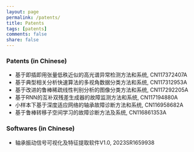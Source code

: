 ```yaml
---
layout: page
permalink: /patents/
title: Patents
tags: [patents]
comments: false
share: false
---
```



### Patents (in Chinese)

* 基于即插即用张量低秩近似的高光谱异常检测方法和系统, CN117372407A <br>
* 基于典型相关分析快速算法的多视角数据分类方法和系统, CN117312953A <br>
* 基于改进的鲁棒稀疏线性判别分析的图像分类方法和系统, CN117292205A <br>
* 基于RNN的互补双残差生成器的故障监测方法和系统, CN117194880A <br>
* 小样本下基于深度适应网络的轴承故障诊断方法和系统, CN116958682A <br>
* 基于鲁棒转移子空间学习的故障诊断方法及系统, CN116861353A <br>

### Softwares (in Chinese)
* 轴承振动信号可视化及特征提取软件V1.0, 2023SR1659938

